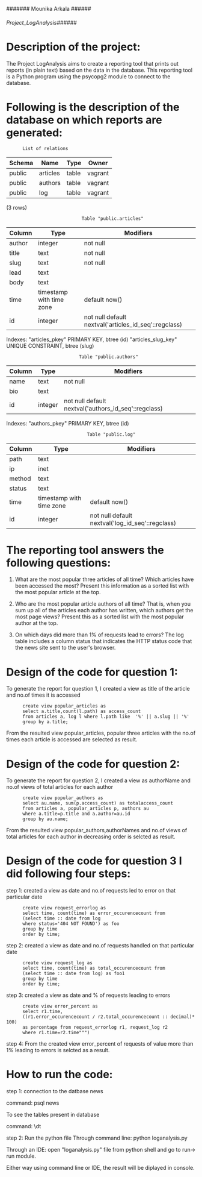 ####### Mounika Arkala ######
###### Project_LogAnalysis######

# Description of the project:
The Project LogAnalysis aims to create a reporting tool that prints out reports (in plain text) based on the data in the database. This reporting tool is a Python program using the psycopg2 module to connect to the database.

# Following is the description of the database on which reports are generated:

          List of relations
 Schema |   Name   | Type  |  Owner
--------|----------|-------|---------
 public | articles | table | vagrant
 public | authors  | table | vagrant
 public | log      | table | vagrant
(3 rows)
                                
                                Table "public.articles"
                                
 Column |           Type           |                       Modifiers                 
--------|--------------------------|-------------------------------------------------------
 author | integer                  | not null
 title  | text                     | not null
 slug   | text                     | not null
 lead   | text                     |
 body   | text                     |
 time   | timestamp with time zone | default now()
 id     | integer                  | not null default nextval('articles_id_seq'::regclass)
 
Indexes:
    "articles_pkey" PRIMARY KEY, btree (id)
    "articles_slug_key" UNIQUE CONSTRAINT, btree (slug)
    
    
                               Table "public.authors"
                               
 Column |  Type   |                      Modifiers
--------|---------|------------------------------------------------------
 name   | text    | not null
 bio    | text    |
 id     | integer | not null default nextval('authors_id_seq'::regclass)
 
Indexes:
    "authors_pkey" PRIMARY KEY, btree (id)
    
    

                                  Table "public.log"
                                  
 Column |           Type           |                    Modifiers                    
--------|--------------------------|--------------------------------------------------
 path   | text                     |
 ip     | inet                     |
 method | text                     |
 status | text                     |
 time   | timestamp with time zone | default now()
 id     | integer                  | not null default nextval('log_id_seq'::regclass)



    
# The reporting tool answers the following questions:

1. What are the most popular three articles of all time? Which articles have been accessed the most? Present this information as a sorted list with the most popular article at the top.

2. Who are the most popular article authors of all time? That is, when you sum up all of the articles each author has written, which authors get the most page views? Present this as a sorted list with the most popular author at the top.

3. On which days did more than 1% of requests lead to errors? The log table includes a column status that indicates the HTTP status code that the news site sent to the user's browser. 


# Design of the code for question 1:
To generate the report for question 1, I created a view as title of the article and no.of times it is accessed

          create view popular_articles as 
          select a.title,count(l.path) as access_count 
          from articles a, log l where l.path like  '%' || a.slug || '%'  
          group by a.title;
          
From the resulted view popular_articles, popular three articles with the no.of times each article is accessed are selected as result.

# Design of the code for question 2:
To generate the report for question 2, I created a  view as authorName and no.of views of total articles for each author

          create view popular_authors as 
          select au.name, sum(p.access_count) as totalaccess_count 
          from articles a, popular_articles p, authors au 
          where a.title=p.title and a.author=au.id 
          group by au.name;
          
From the resulted view popular_authors,authorNames and no.of views of total articles for each author in decreasing order is selcted as result.

# Design of the code for question 3 I did following four steps:
step 1: created a view as date and no.of requests led to error on that particular date 

          create view request_errorlog as 
          select time, count(time) as error_occurencecount from 
          (select time :: date from log 
          where status='404 NOT FOUND') as foo 
          group by time 
          order by time;
          
step 2: created a view as date and no.of  requests handled on that particular date 

          create view request_log as 
          select time, count(time) as total_occurencecount from
          (select time :: date from log) as foo1 
          group by time 
          order by time;
          
step 3: created a view as date and % of requests leading to errors

          create view error_percent as 
          select r1.time,
          ((r1.error_occurencecount / r2.total_occurencecount :: decimal)* 100) 
          as percentage from request_errorlog r1, request_log r2
          where r1.time=r2.time""")
          
step 4: From the created view error_percent of requests of value more than 1% leading to errors is selcted as a result.

# How to run the code: 
step 1: connection to the datbase news

command: psql news

To see the tables present in database

command: \dt

step 2: Run the python file
Through command line: python loganalysis.py

Through an IDE: open "loganalysis.py" file from python shell and go to run-> run module.

Either way using command line or IDE, the result will be diplayed in console.

